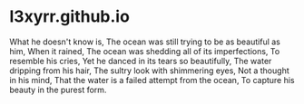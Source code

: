 # l3xyrr.github.io
What he doesn't know is,
The ocean was still trying to be as beautiful as him,
When it rained,
The ocean was shedding all of its imperfections,
To resemble his cries,
Yet he danced in its tears so beautifully,
The water dripping from his hair,
The sultry look with shimmering eyes,
Not a thought in his mind,
That the water is a failed attempt from the ocean,
To capture his beauty in the purest form.
